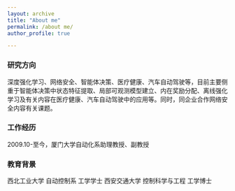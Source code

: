 ```yaml
---
layout: archive
title: "About me"
permalink: /about me/
author_profile: true

---
```


### 研究方向

深度强化学习、网络安全、智能体决策、医疗健康、汽车自动驾驶等，目前主要侧重于智能体决策中状态特征提取、局部可观测模型建立、内在奖励分配、离线强化学习及有关内容在医疗健康、汽车自动驾驶中的应用等。同时，同企业合作网络安全内容有关课题。

### 工作经历

2009.10-至今，厦门大学自动化系助理教授、副教授

### 教育背景

西北工业大学 自动控制系     工学学士
西安交通大学 控制科学与工程 工学博士

